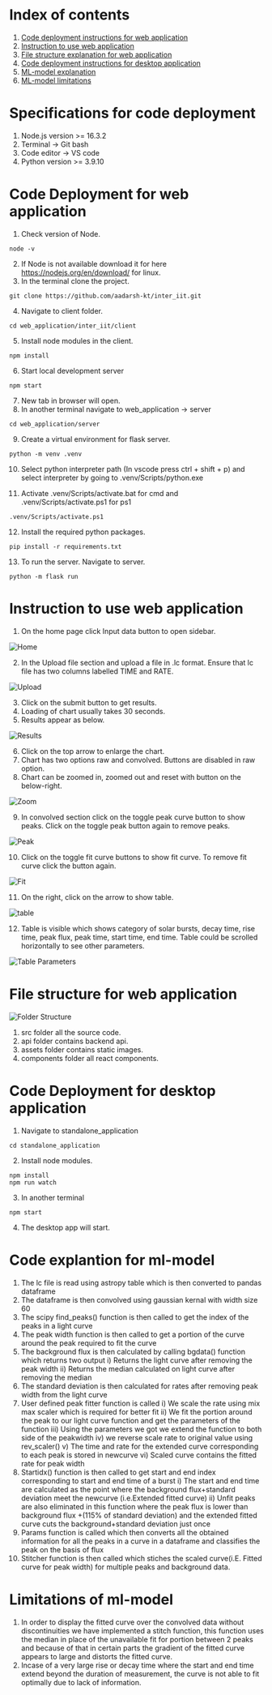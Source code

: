 # Index of contents

1. [Code deployment instructions for web application](#code-deployment-for-web-application)
2. [Instruction to use web application](#instruction-to-use-web-application)
3. [File structure explanation for web application](#file-structure-for-web-application)
4. [Code deployment instructions for desktop application](#code-deployment-for-desktop-application)
5. [ML-model explanation](#code-explantion-for-ml-model)
5. [ML-model limitations](#limitations-of-ml-model)

# Specifications for code deployment

1. Node.js version >= 16.3.2
2. Terminal -> Git bash
3. Code editor -> VS code
4. Python version >= 3.9.10


# Code Deployment for web application

1. Check version of Node.
```
node -v
```
2. If Node is not available download it for here https://nodejs.org/en/download/ for linux.
3. In the terminal clone the project.
 ```  
git clone https://github.com/aadarsh-kt/inter_iit.git  
``` 
4. Navigate to client folder.
 ```
 cd web_application/inter_iit/client
 ```
5. Install node modules in the client.
``` 
npm install
```
6. Start local development server
```
npm start
```
7. New tab in browser will open.
8. In another terminal navigate to web_application -> server
```
cd web_application/server
```
9. Create a virtual environment for flask server.
```
python -m venv .venv
```
10. Select python interpreter path (In vscode press ctrl + shift + p) and select interpreter by going to .venv/Scripts/python.exe

11. Activate .venv/Scripts/activate.bat for cmd and .venv/Scripts/activate.ps1 for ps1
```
.venv/Scripts/activate.ps1
```

12. Install the required python packages.
```
pip install -r requirements.txt
```
13. To run the server. Navigate to server.
```
python -m flask run
```

# Instruction to use web application

1. On the home page click Input data button to open sidebar.

![Home](https://user-images.githubusercontent.com/72285744/158997361-e8454837-2044-4e1e-b565-7da0c5f39f2c.PNG)

2. In the Upload file section and upload a file in .lc format. Ensure that lc file has two columns labelled TIME and RATE.

![Upload](https://user-images.githubusercontent.com/72285744/158997991-453d4984-2606-4b77-af4a-4aed216baa35.PNG)

3. Click on the submit button to get results.
4. Loading of chart usually takes 30 seconds.
5. Results appear as below.

![Results](https://user-images.githubusercontent.com/72285744/158998671-f3dac57c-6097-4bc1-9a22-63094c98cf2e.PNG)

6. Click on the top arrow to enlarge the chart.
7. Chart has two options raw and convolved. Buttons are disabled in raw option.
8. Chart can be zoomed in, zoomed out and reset with button on the below-right.

![Zoom](https://user-images.githubusercontent.com/72285744/159000145-fef799ab-8335-437b-83a2-1b66c7ae729b.PNG)

9. In convolved section click on the toggle peak curve button to show peaks. Click on the toggle peak button again to remove peaks.

![Peak](https://user-images.githubusercontent.com/72285744/159000650-a9d29462-9501-4834-8ff6-47efe4b66c10.PNG)

10. Click on the toggle fit curve buttons to show fit curve. To remove fit curve click the button again.

![Fit](https://user-images.githubusercontent.com/72285744/159001831-1b65f01a-0e4f-401e-93b4-54ac6857a96d.PNG)

11. On the right, click on the arrow to show table.

![table](https://user-images.githubusercontent.com/72285744/159002538-7e4dd6d4-cba1-4d77-b24e-9abf6e693dbf.PNG)

12. Table is visible which shows category of solar bursts, decay time, rise time, peak flux, peak time, start time, end time. Table could be scrolled horizontally to see other parameters.

![Table Parameters](https://user-images.githubusercontent.com/72285744/159014271-56125d6c-d432-4fac-9ae7-e7a6ea93b106.PNG)

# File structure for web application

![Folder Structure](https://user-images.githubusercontent.com/72285744/159033412-0fe0c7fd-3b9d-41e8-b5a3-69392a439a32.PNG)

1. src folder all the source code.
2. api folder contains backend api.
3. assets folder contains static images.
4. components folder all react components.

# Code Deployment for desktop application

1. Navigate to standalone_application
```
cd standalone_application
```
2. Install node modules.
```
npm install
npm run watch
```
3. In another terminal
```
npm start
```
4. The desktop app will start.

# Code explantion for ml-model


1. The lc file is read using astropy table which is then converted to pandas dataframe
2. The dataframe is then convolved using gaussian kernal with width size 60
3. The scipy find_peaks() function is then called to get the index of the peaks in a light curve
4. The peak width function is then called to get a portion of the curve around the peak required to fit the curve
5. The background flux is then calculated by calling bgdata() function which returns two output
  i) Returns the light curve after  removing the peak width 
  ii) Returns the median calculated on light curve after removing the median
6. The standard deviation is then calculated for rates after removing peak width from the light curve
7. User defined peak fitter function is called 
  i) We scale the rate using mix max scaler which is required for better fit
  ii) We fit the portion around the peak to our light curve function  and get the parameters of the function
  iii) Using the parameters we got we extend the function to both side of the peakwidth 
  iv) we reverse scale rate to original value using rev_scaler()
  v) The time and rate for the extended curve corresponding to each peak is stored in newcurve 
  vi) Scaled curve contains the fitted rate for peak width
8. Startidx() function is then called to get start and end index corresponding to start and end time of a burst
  i) The start and end time are calculated as the point where the background flux+standard deviation meet the newcurve (i.e.Extended fitted curve)
  ii) Unfit peaks are also eliminated in this function where the peak flux is lower than background flux +(115% of standard deviation) and the extended fitted curve cuts the background+standard deviation just once
9. Params function is called which then converts all the obtained information for all the peaks in a curve in a dataframe and classifies the peak on the basis of flux
10. Stitcher function is then called which stiches the scaled curve(i.E. Fitted curve for peak width) for multiple peaks and background data.

# Limitations of ml-model


1. In order to display the fitted curve over the convolved data without discontinuities we have implemented a stitch function, this function uses the median in place of the unavailable fit for portion between 2 peaks and because of that in certain parts the gradient of the fitted curve appears to large and distorts the fitted curve.
2. Incase of a very large rise or decay time where the start and end time extend beyond the duration of measurement, the curve is not able to fit optimally due to lack of information.


 
